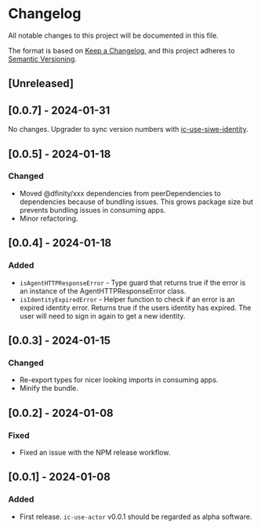 # Changelog

All notable changes to this project will be documented in this file.

The format is based on [Keep a Changelog](https://keepachangelog.com/en/1.0.0/),
and this project adheres to [Semantic Versioning](https://semver.org/spec/v2.0.0.html).

## [Unreleased]

## [0.0.7] - 2024-01-31

No changes. Upgrader to sync version numbers with [ic-use-siwe-identity](https://github.com/kristoferlund/ic-siwe/tree/main/packages/ic-use-siwe-identity).

## [0.0.5] - 2024-01-18

### Changed

- Moved @dfinity/xxx dependencies from peerDependencies to dependencies because of bundling issues. This grows package size but prevents bundling issues in consuming apps.
- Minor refactoring.

## [0.0.4] - 2024-01-18

### Added

- `isAgentHTTPResponseError` - Type guard that returns true if the error is an instance of the AgentHTTPResponseError class.
- `isIdentityExpiredError` - Helper function to check if an error is an expired identity error. Returns true if the users identity has expired. The user will need to sign in again to get a new identity.

## [0.0.3] - 2024-01-15

### Changed

- Re-export types for nicer looking imports in consuming apps.
- Minify the bundle.

## [0.0.2] - 2024-01-08

### Fixed

- Fixed an issue with the NPM release workflow.

## [0.0.1] - 2024-01-08

### Added

- First release. `ic-use-actor` v0.0.1 should be regarded as alpha software.
